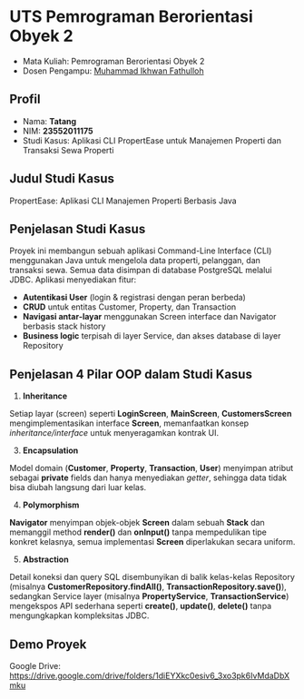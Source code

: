 # UTS Pemrograman Berorientasi Obyek 2

- Mata Kuliah: Pemrograman Berorientasi Obyek 2
- Dosen Pengampu: [Muhammad Ikhwan Fathulloh](https://github.com/Muhammad-Ikhwan-Fathulloh)

## Profil

- Nama: **Tatang**
- NIM: **23552011175**
- Studi Kasus: Aplikasi CLI PropertEase untuk Manajemen Properti dan Transaksi Sewa Properti

## Judul Studi Kasus

PropertEase: Aplikasi CLI Manajemen Properti Berbasis Java

## Penjelasan Studi Kasus

Proyek ini membangun sebuah aplikasi Command-Line Interface (CLI) menggunakan Java untuk mengelola data properti,
pelanggan, dan transaksi sewa. Semua data disimpan di database PostgreSQL melalui JDBC. Aplikasi menyediakan fitur:

- **Autentikasi User** (login & registrasi dengan peran berbeda)
- **CRUD** untuk entitas Customer, Property, dan Transaction
- **Navigasi antar‐layar** menggunakan Screen interface dan Navigator berbasis stack history
- **Business logic** terpisah di layer Service, dan akses database di layer Repository

## Penjelasan 4 Pilar OOP dalam Studi Kasus

1. **Inheritance**

Setiap layar (screen) seperti **LoginScreen**, **MainScreen**, **CustomersScreen** mengimplementasikan interface
**Screen**, memanfaatkan konsep *inheritance/interface* untuk menyeragamkan kontrak UI.

3. **Encapsulation**

Model domain (**Customer**, **Property**, **Transaction**, **User**) menyimpan atribut sebagai **private** fields dan
hanya menyediakan *getter*, sehingga data tidak bisa diubah langsung dari luar kelas.

4. **Polymorphism**

**Navigator** menyimpan objek-objek **Screen** dalam sebuah **Stack<Screen>** dan memanggil method **render()** dan **onInput()** tanpa mempedulikan tipe konkret kelasnya, semua implementasi **Screen** diperlakukan secara uniform.

5. **Abstraction**

Detail koneksi dan query SQL disembunyikan di balik kelas-kelas Repository (misalnya **CustomerRepository.findAll()**,
**TransactionRepository.save()**), sedangkan Service layer (misalnya **PropertyService**, **TransactionService**)
mengekspos API
sederhana seperti **create()**, **update()**, **delete()** tanpa mengungkapkan kompleksitas JDBC.

## Demo Proyek

Google Drive: https://drive.google.com/drive/folders/1diEYXkc0esiv6_3xo3pk6IvMdaDbXmku



